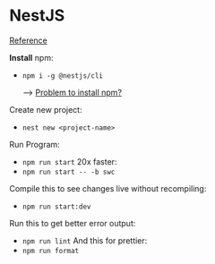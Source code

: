 
# NestJS   
[Reference](https://docs.nestjs.com/first-steps)

**Install** npm:
- ```npm i -g @nestjs/cli```

	--> [Problem to install npm?](Problem%20to%20install%20npm%3F.md)

Create new project:
- ```nest new <project-name>```


Run Program:
- ```npm run start```
20x faster:
- ```npm run start -- -b swc```

Compile this to see changes live without recompiling:
- ```npm run start:dev```

Run this to get better error output:
- ```npm run lint```
And this for prettier:
- ```npm run format```




